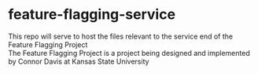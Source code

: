 # feature-flagging-service
This repo will serve to host the files relevant to the service end of the Feature Flagging Project  
The Feature Flagging Project is a project being designed and implemented by Connor Davis at Kansas State University  
